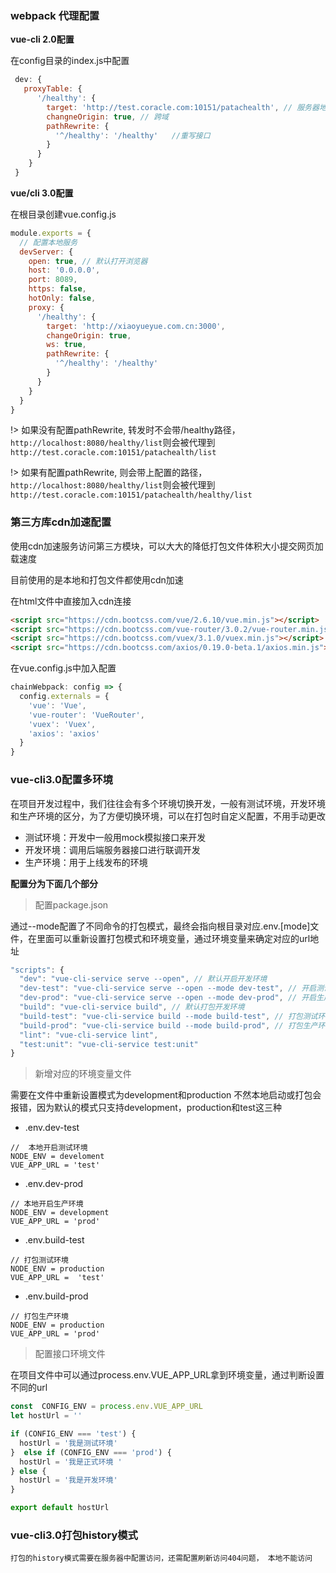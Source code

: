 ### webpack 代理配置

**vue-cli 2.0配置**

在config目录的index.js中配置

```js
 dev: {
   proxyTable: {
      '/healthy': {
        target: 'http://test.coracle.com:10151/patachealth', // 服务器地址
        changneOrigin: true, // 跨域
        pathRewrite: {
          '^/healthy': '/healthy'   //重写接口
        }
      }
    }
 }
```

**vue/cli 3.0配置**

在根目录创建vue.config.js
```js
module.exports = {
  // 配置本地服务
  devServer: {
    open: true, // 默认打开浏览器
    host: '0.0.0.0',
    port: 8089,
    https: false,
    hotOnly: false,
    proxy: {
      '/healthy': {
        target: 'http://xiaoyueyue.com.cn:3000',
        changeOrigin: true,
        ws: true,
        pathRewrite: {
          '^/healthy': '/healthy'
        }
      }
    }
  }
}
```

!> 如果没有配置pathRewrite, 转发时不会带/healthy路径，`http://localhost:8080/healthy/list`则会被代理到`http://test.coracle.com:10151/patachealth/list`

!> 如果有配置pathRewrite, 则会带上配置的路径，`http://localhost:8080/healthy/list`则会被代理到`http://test.coracle.com:10151/patachealth/healthy/list`


### 第三方库cdn加速配置

使用cdn加速服务访问第三方模块，可以大大的降低打包文件体积大小提交网页加载速度

目前使用的是本地和打包文件都使用cdn加速

在html文件中直接加入cdn连接

```html
<script src="https://cdn.bootcss.com/vue/2.6.10/vue.min.js"></script>
<script src="https://cdn.bootcss.com/vue-router/3.0.2/vue-router.min.js"></script>
<script src="https://cdn.bootcss.com/vuex/3.1.0/vuex.min.js"></script>
<script src="https://cdn.bootcss.com/axios/0.19.0-beta.1/axios.min.js"></script>
```

在vue.config.js中加入配置
```js
chainWebpack: config => {
  config.externals = {
    'vue': 'Vue',
    'vue-router': 'VueRouter',
    'vuex': 'Vuex',
    'axios': 'axios'
  }
}
```

### vue-cli3.0配置多环境

在项目开发过程中，我们往往会有多个环境切换开发，一般有测试环境，开发环境和生产环境的区分，为了方便切换环境，可以在打包时自定义配置，不用手动更改

+ 测试环境：开发中一般用mock模拟接口来开发
+ 开发环境：调用后端服务器接口进行联调开发
+ 生产环境：用于上线发布的环境

**配置分为下面几个部分**

> 配置package.json

通过--mode配置了不同命令的打包模式，最终会指向根目录对应.env.[mode]文件，在里面可以重新设置打包模式和环境变量，通过环境变量来确定对应的url地址

```js
"scripts": {
  "dev": "vue-cli-service serve --open", // 默认开启开发环境
  "dev-test": "vue-cli-service serve --open --mode dev-test", // 开启测试环境
  "dev-prod": "vue-cli-service serve --open --mode dev-prod", // 开启生产环境
  "build": "vue-cli-service build", // 默认打包开发环境
  "build-test": "vue-cli-service build --mode build-test", // 打包测试环境
  "build-prod": "vue-cli-service build --mode build-prod", // 打包生产环境
  "lint": "vue-cli-service lint",
  "test:unit": "vue-cli-service test:unit"
}
```

> 新增对应的环境变量文件

需要在文件中重新设置模式为development和production 不然本地启动或打包会报错，因为默认的模式只支持development，production和test这三种

+ .env.dev-test 

```
//  本地开启测试环境
NODE_ENV = develoment
VUE_APP_URL = 'test'
```
+ .env.dev-prod

```
// 本地开启生产环境
NODE_ENV = development
VUE_APP_URL = 'prod'
```

+ .env.build-test

```
// 打包测试环境
NODE_ENV = production
VUE_APP_URL =  'test'
```

+ .env.build-prod

```
// 打包生产环境
NODE_ENV = production
VUE_APP_URL = 'prod'
```

> 配置接口环境文件

在项目文件中可以通过process.env.VUE_APP_URL拿到环境变量，通过判断设置不同的url

```js
const  CONFIG_ENV = process.env.VUE_APP_URL
let hostUrl = ''

if (CONFIG_ENV === 'test') {
  hostUrl = '我是测试环境'
}  else if (CONFIG_ENV === 'prod') {
  hostUrl = '我是正式环境 '
} else {
  hostUrl = '我是开发环境'
}

export default hostUrl
```

### vue-cli3.0打包history模式

```
打包的history模式需要在服务器中配置访问，还需配置刷新访问404问题， 本地不能访问
```